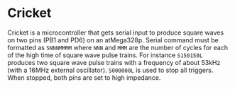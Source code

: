 # Cricket

Cricket is a microcontroller that gets serial input to produce square waves on two pins (PB1 and PD6) on an atMega328p.
Serial command must be formatted as <code>SNNNMMMM</code> where <code>NNN</code> and <code>MMM</code> are the number of cycles for each of the high time of square wave pulse trains.
For instance <code>S150150L</code> produces two square wave pulse trains with a frequency of about 53kHz (with a 16MHz external oscillator).
<code>S000000L</code> is used to stop all triggers. When stopped, both pins are set to high impedance.
